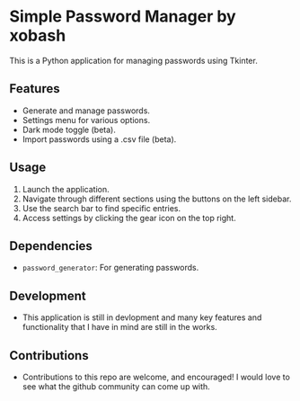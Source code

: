 # Simple Password Manager by xobash

This is a Python application for managing passwords using Tkinter.

## Features
- Generate and manage passwords.
- Settings menu for various options.
- Dark mode toggle (beta).
- Import passwords using a .csv file (beta).

## Usage
1. Launch the application.
2. Navigate through different sections using the buttons on the left sidebar.
3. Use the search bar to find specific entries.
4. Access settings by clicking the gear icon on the top right.

## Dependencies
- `password_generator`: For generating passwords.

## Development
- This application is still in devlopment and many key features and functionality that I have in mind are still in the works.

## Contributions
- Contributions to this repo are welcome, and encouraged! I would love to see what the github community can come up with. 

